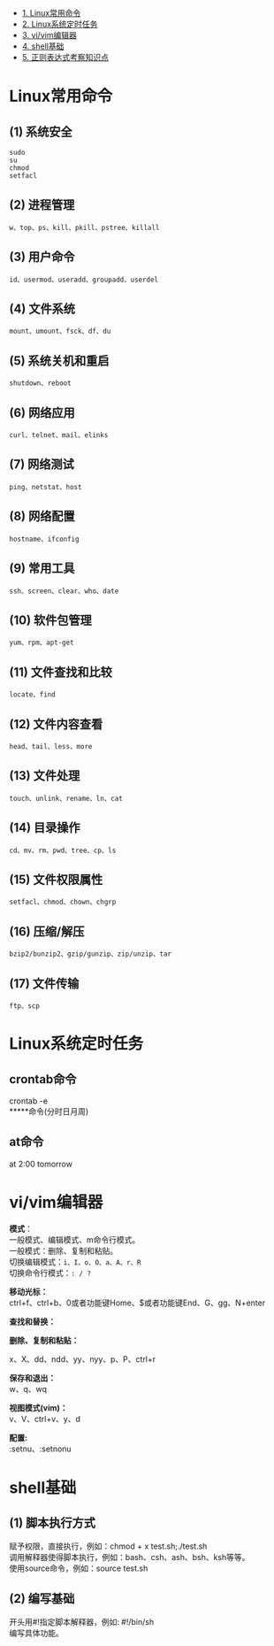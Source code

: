 - [1. Linux常用命令](#ml)
- [2. Linux系统定时任务](#dsrw)
- [3. vi/vim编辑器](#bjq)
- [4. shell基础](#shell)
- [5. 正则表达式考察知识点](#zz)


# <a id="ml">Linux常用命令</a>  
## (1) 系统安全  
    sudo  
    su  
    chmod  
    setfacl  
## (2) 进程管理  
    w、top、ps、kill、pkill、pstree、killall  
## (3) 用户命令  
    id、usermod、useradd、groupadd、userdel  
## (4) 文件系统  
    mount、umount、fsck、df、du  
## (5) 系统关机和重启  
    shutdown、reboot  
## (6) 网络应用  
    curl、telnet、mail、elinks  
## (7) 网络测试  
    ping、netstat、host  
## (8) 网络配置  
    hostname、ifconfig  
## (9) 常用工具  
    ssh、screen、clear、who、date  
## (10) 软件包管理  
    yum、rpm、apt-get  
## (11) 文件查找和比较  
    locate、find  
## (12) 文件内容查看  
    head、tail、less、more  
## (13)  文件处理  
    touch、unlink、rename、ln、cat  
## (14) 目录操作  
    cd、mv、rm、pwd、tree、cp、ls  
## (15) 文件权限属性  
    setfacl、chmod、chown、chgrp  
## (16) 压缩/解压  
    bzip2/bunzip2、gzip/gunzip、zip/unzip、tar  
## (17) 文件传输  
    ftp、scp  

# <a id="dsrw">Linux系统定时任务</a>  
## crontab命令  
crontab -e  
*****命令(分时日月周)  
## at命令  
at 2:00 tomorrow  

# <a id="bjq">vi/vim编辑器</a>   
__模式__：  
一般模式、编辑模式、m命令行模式。  
一般模式：删除、复制和粘贴。  
切换编辑模式：`i、I、o、O、a、A、r、R `   
切换命令行模式：`: / ?`  

__移动光标：__  
ctrl+f、ctrl+b、0或者功能键Home、$或者功能键End、G、gg、N+enter  

__查找和替换：__  

__删除、复制和粘贴：__  

x、X、dd、ndd、yy、nyy、p、P、ctrl+r  

__保存和退出：__  
w、q、wq  

__视图模式(vim)：__  
v、V、ctrl+v、y、d  

__配置:__  
:setnu、:setnonu  


# <a id="shell">shell基础</a>  
## (1) 脚本执行方式  
赋予权限，直接执行，例如：chmod + x test.sh;./test.sh  
调用解释器使得脚本执行，例如：bash、csh、ash、bsh、ksh等等。  
使用source命令，例如：source test.sh  
## (2) 编写基础  
开头用#!指定脚本解释器，例如: #!/bin/sh  
编写具体功能。  
